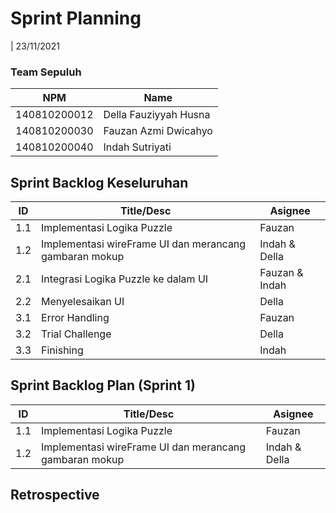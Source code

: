 # Sprint Planning 
| 23/11/2021

### Team Sepuluh
| NPM           | Name        |
| ------------- |-------------|
| 140810200012  | Della Fauziyyah Husna |
| 140810200030  | Fauzan Azmi Dwicahyo |
| 140810200040  | Indah Sutriyati |

## Sprint Backlog Keseluruhan 
| ID  | Title/Desc | Asignee | 
| --- | ---------- | ------- | 
| 1.1 | Implementasi Logika Puzzle | Fauzan |
| 1.2 | Implementasi wireFrame UI dan merancang gambaran mokup | Indah & Della |
| 2.1 | Integrasi Logika Puzzle ke dalam UI |  Fauzan & Indah |
| 2.2 | Menyelesaikan UI | Della |
| 3.1 | Error Handling | Fauzan |
| 3.2 | Trial Challenge | Della |
| 3.3 | Finishing | Indah |

## Sprint Backlog Plan (Sprint 1)
| ID  | Title/Desc | Asignee | 
| --- | ---------- | ------- | 
| 1.1 | Implementasi Logika Puzzle | Fauzan |
| 1.2 | Implementasi wireFrame UI dan merancang gambaran mokup | Indah & Della |

## Retrospective 
